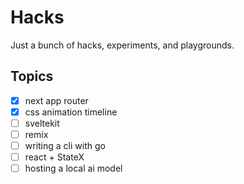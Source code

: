 # Hacks

Just a bunch of hacks, experiments, and playgrounds.

## Topics

- [x] next app router
- [x] css animation timeline
- [ ] sveltekit
- [ ] remix
- [ ] writing a cli with go
- [ ] react + StateX
- [ ] hosting a local ai model
